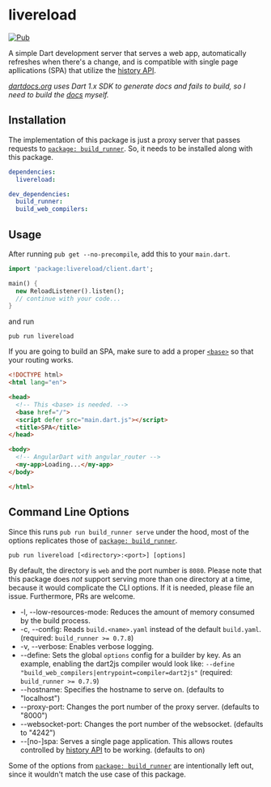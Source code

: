 # livereload

[![Pub](https://img.shields.io/pub/v/livereload.svg)](https://pub.dartlang.org/packages/livereload)

A simple Dart development server that serves a web app, automatically refreshes when there's a change, and is compatible with single page apllications (SPA) that utilize the [history API][].

_[dartdocs.org][] uses Dart 1.x SDK to generate docs and fails to build, so I need to build the [docs][] myself._

## Installation

The implementation of this package is just a proxy server that passes requests to [`package: build_runner`][]. So, it needs to be installed along with this package.

```yaml
dependencies:
  livereload:

dev_dependencies:
  build_runner:
  build_web_compilers:
```

## Usage

After running `pub get --no-precompile`, add this to your `main.dart`.

```dart
import 'package:livereload/client.dart';

main() {
  new ReloadListener().listen();
  // continue with your code...
}
```

and run

```
pub run livereload
```

If you are going to build an SPA, make sure to add a proper [`<base>`][] so that your routing works.

```html
<!DOCTYPE html>
<html lang="en">

<head>
  <!-- This <base> is needed. -->
  <base href="/">
  <script defer src="main.dart.js"></script>
  <title>SPA</title>
</head>

<body>
  <!-- AngularDart with angular_router -->
  <my-app>Loading...</my-app>
</body>

</html>
```

## Command Line Options

Since this runs `pub run build_runner serve` under the hood, most of the options replicates those of [`package: build_runner`][].

```
pub run livereload [<directory>:<port>] [options]
```

By default, the directory is `web` and the port number is `8080`. Please note that this package does _not_ support serving more than one directory at a time, because it would complicate the CLI options. If it is needed, please file an issue. Furthermore, PRs are welcome.

* -l, --low-resources-mode: Reduces the amount of memory consumed by the build process.
* -c, --config: Reads `build.<name>.yaml` instead of the default `build.yaml`. (required: `build_runner >= 0.7.8`)
* -v, --verbose: Enables verbose logging.
* --define: Sets the global `options` config for a builder by key. As an example, enabling the dart2js compiler would look like: `--define "build_web_compilers|entrypoint=compiler=dart2js"` (required: `build_runner >= 0.7.9`)
* --hostname: Specifies the hostname to serve on. (defaults to "localhost")
* --proxy-port: Changes the port number of the proxy server. (defaults to "8000")
* --websocket-port: Changes the port number of the websocket. (defaults to "4242")
* --\[no-]spa: Serves a single page application. This allows routes controlled by [history API][] to be working. (defaults to on)

Some of the options from [`package: build_runner`][] are intentionally left out, since it wouldn't match the use case of this package.

[`package: build_runner`]: https://pub.dartlang.org/packages/build_runner
[history api]: https://developer.mozilla.org/en-US/docs/Web/API/History_API
[dartdocs.org]: https://www.dartdocs.org/
[docs]: https://furrary.github.io/livereload/
[`<base>`]: https://developer.mozilla.org/en-US/docs/Web/HTML/Element/base
